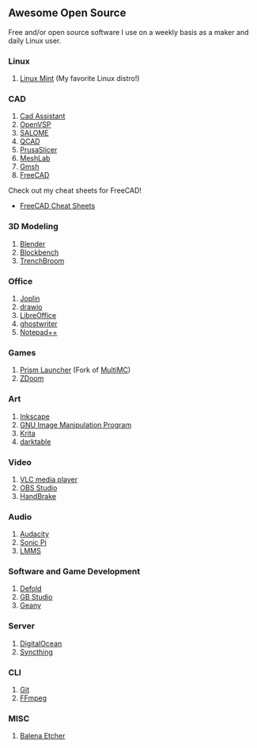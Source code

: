 ## Awesome Open Source
Free and/or open source software I use on a weekly basis as a maker and daily Linux user.

### Linux

1) [Linux Mint](https://linuxmint.com/) (My favorite Linux distro!)

### CAD

1) [Cad Assistant](https://www.opencascade.com/products/cad-assistant/)
2) [OpenVSP](https://openvsp.org/)
3) [SALOME](https://www.salome-platform.org/)
4) [QCAD](https://www.qcad.org/en/)
5) [PrusaSlicer](https://www.prusa3d.com/page/prusaslicer_424/)
6) [MeshLab](https://www.meshlab.net/)
7) [Gmsh](https://gmsh.info/)
8) [FreeCAD](https://www.freecad.org/)

Check out my cheat sheets for FreeCAD!

- [FreeCAD Cheat Sheets](https://github.com/EvokeMadness/FreeCAD-Cheat-Sheets)

### 3D Modeling

1) [Blender](https://www.blender.org/)
2) [Blockbench](https://www.blockbench.net/)
3) [TrenchBroom](https://trenchbroom.github.io/)

### Office

1) [Joplin](https://joplinapp.org/)
2) [drawio](https://www.diagrams.net/)
3) [LibreOffice](https://www.libreoffice.org/)
4) [ghostwriter](https://wereturtle.github.io/ghostwriter/)
5) [Notepad++](https://notepad-plus-plus.org/)

### Games

1) [Prism Launcher](https://prismlauncher.org/) (Fork of [MultiMC](https://multimc.org/))
2) [ZDoom](https://zdoom.org/index)

### Art

1) [Inkscape](https://inkscape.org/)
2) [GNU Image Manipulation Program](https://www.gimp.org/)
3) [Krita](https://krita.org/en/)
4) [darktable](https://www.darktable.org/)

### Video

1) [VLC media player](https://www.videolan.org/vlc/)
2) [OBS Studio](https://obsproject.com/)
3) [HandBrake](https://handbrake.fr/)

### Audio

1) [Audacity](https://www.audacityteam.org/)
2) [Sonic Pi](https://sonic-pi.net/)
3) [LMMS](https://lmms.io/)

### Software and Game Development

1) [Defold](https://defold.com/)
2) [GB Studio](https://www.gbstudio.dev/)
3) [Geany](https://www.geany.org/)

### Server

1) [DigitalOcean](https://www.digitalocean.com/)
2) [Syncthing](https://syncthing.net/)

### CLI

1) [Git](https://git-scm.com/)
2) [FFmpeg](https://www.ffmpeg.org/)

### MISC

1) [Balena Etcher](https://etcher.balena.io/)
